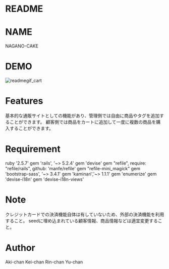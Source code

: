 # README

# NAME
NAGANO-CAKE

# DEMO

![readmegif_cart ](https://user-images.githubusercontent.com/57820414/71800411-658c9e80-309b-11ea-9542-739e2c8b0192.gif)



# Features
基本的な通販サイトとしての機能があり、管理側では自由に商品やタグを追加することができます。
顧客側では商品をカートに追加して一度に複数の商品を購入することができます。



# Requirement
ruby '2.5.7'
gem 'rails', '~> 5.2.4'
gem 'devise'
gem "refile", require: "refile/rails", github: 'manfe/refile'
gem "refile-mini_magick"
gem 'bootstrap-sass', '~> 3.4.1'
gem 'kaminari','~> 1.1.1'
gem 'enumerize'
gem 'devise-i18n'
gem 'devise-i18n-views'



# Note
クレジットカードでの決済機能自体は有していないため、外部の決済機能を利用すること。
seedに埋め込まれている顧客情報、商品情報などは適宜変更すること。



# Author
Aki-chan
Kei-chan
Rin-chan
Yu-chan
